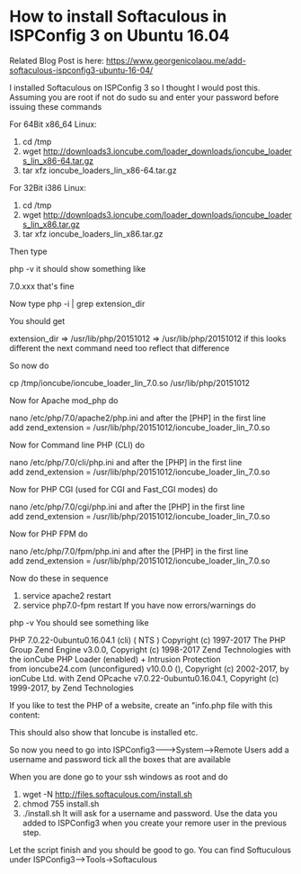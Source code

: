 # How to install Softaculous in ISPConfig 3 on Ubuntu 16.04

Related Blog Post is here: https://www.georgenicolaou.me/add-softaculous-ispconfig3-ubuntu-16-04/



I installed Softaculous on ISPConfig 3 so I thought I would post this. Assuming you are root if not do sudo su and enter your password before issuing these commands

For 64Bit x86_64 Linux:

1. cd /tmp
2. wget http://downloads3.ioncube.com/loader_downloads/ioncube_loaders_lin_x86-64.tar.gz
3. tar xfz ioncube_loaders_lin_x86-64.tar.gz

For 32Bit i386 Linux:

1. cd /tmp
2. wget http://downloads3.ioncube.com/loader_downloads/ioncube_loaders_lin_x86.tar.gz
3. tar xfz ioncube_loaders_lin_x86.tar.gz

Then type

php -v it should show something like

7.0.xxx that's fine

Now type php -i | grep extension_dir

You should get

extension_dir => /usr/lib/php/20151012 => /usr/lib/php/20151012 if this looks different the next command need too reflect that difference

So now do

cp /tmp/ioncube/ioncube_loader_lin_7.0.so /usr/lib/php/20151012

Now for Apache mod_php do

nano /etc/php/7.0/apache2/php.ini and after the [PHP] in the first line add zend_extension = /usr/lib/php/20151012/ioncube_loader_lin_7.0.so

Now for Command line PHP (CLI) do

nano /etc/php/7.0/cli/php.ini and after the [PHP] in the first line add zend_extension = /usr/lib/php/20151012/ioncube_loader_lin_7.0.so

Now for PHP CGI (used for CGI and Fast_CGI modes) do

nano /etc/php/7.0/cgi/php.ini and after the [PHP] in the first line add zend_extension = /usr/lib/php/20151012/ioncube_loader_lin_7.0.so

Now for PHP FPM do

nano /etc/php/7.0/fpm/php.ini and after the [PHP] in the first line add zend_extension = /usr/lib/php/20151012/ioncube_loader_lin_7.0.so

Now do these in sequence

1. service apache2 restart
2. service php7.0-fpm restart
If you have now errors/warnings do

php -v
You should see something like

PHP 7.0.22-0ubuntu0.16.04.1 (cli) ( NTS )
Copyright (c) 1997-2017 The PHP Group
Zend Engine v3.0.0, Copyright (c) 1998-2017 Zend Technologies
with the ionCube PHP Loader (enabled) + Intrusion Protection from ioncube24.com (unconfigured) v10.0.0 (), Copyright (c) 2002-2017, by ionCube Ltd.
with Zend OPcache v7.0.22-0ubuntu0.16.04.1, Copyright (c) 1999-2017, by Zend Technologies

If you like to test the PHP of a website, create an "info.php file with this content:

<?php
phpinfo();
?>

This should also show that Ioncube is installed etc.

So now you need to go into ISPConfig3--->System-->Remote Users add a username and password tick all the boxes that are available

When you are done go to your ssh windows as root and do

1. wget -N http://files.softaculous.com/install.sh
2. chmod 755 install.sh
3. ./install.sh
It will ask for a username and password. Use the data you added to ISPConfig3 when you create your remore user in the previous step.

Let the script finish and you should be good to go. You can find Softuculous under ISPConfig3-->Tools->Softaculous
